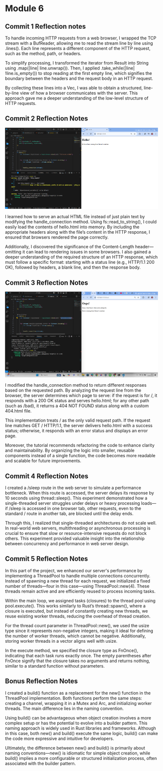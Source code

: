 # Module 6
 
## Commit 1 Reflection notes
To handle incoming HTTP requests from a web browser, I wrapped the TCP stream with a BufReader, allowing me to read the stream line by line using .lines(). Each line represents a different component of the HTTP request, such as the method, path, or headers.

To simplify processing, I transformed the iterator from Result<String> into String using .map(|line| line.unwrap()). Then, I applied .take_while(|line| !line.is_empty()) to stop reading at the first empty line, which signifies the boundary between the headers and the request body in an HTTP request.

By collecting these lines into a Vec<String>, I was able to obtain a structured, line-by-line view of how a browser communicates with the server. This approach gave me a deeper understanding of the low-level structure of HTTP requests.


## Commit 2 Reflection Notes
 
![alt text](images/img_commit2.png)
 
I learned how to serve an actual HTML file instead of just plain text by modifying the handle_connection method. Using fs::read_to_string(), I could easily load the contents of hello.html into memory. By including the appropriate headers along with the file’s content in the HTTP response, I ensured that browsers rendered the page correctly.

Additionally, I discovered the significance of the Content-Length header—omitting it can lead to rendering issues in some browsers. I also gained a deeper understanding of the required structure of an HTTP response, which must follow a specific format: starting with a status line (e.g., HTTP/1.1 200 OK), followed by headers, a blank line, and then the response body.


## Commit 3 Reflection Notes

![alt text](images/img_commit3.png)

I modified the handle_connection method to return different responses based on the requested path. By analyzing the request line from the browser, the server determines which page to serve: if the request is for /, it responds with a 200 OK status and serves hello.html; for any other path (such as /bad), it returns a 404 NOT FOUND status along with a custom 404.html file.

This implementation treats / as the only valid request path. If the request line matches GET / HTTP/1.1, the server delivers hello.html with a success status; otherwise, it responds with an error status and displays an error page.

Moreover, the tutorial recommends refactoring the code to enhance clarity and maintainability. By organizing the logic into smaller, reusable components instead of a single function, the code becomes more readable and scalable for future improvements.


## Commit 4 Reflection Notes

I created a /sleep route in the web server to simulate a performance bottleneck. When this route is accessed, the server delays its response by 10 seconds using thread::sleep(). This experiment demonstrated how a single-threaded server struggles under delays or heavy processing loads—if /sleep is accessed in one browser tab, other requests, even to the standard / route in another tab, are blocked until the delay ends.

Through this, I realized that single-threaded architectures do not scale well. In real-world web servers, multithreading or asynchronous processing is crucial to ensure that slow or resource-intensive requests do not block others. This experiment provided valuable insight into the relationship between concurrency and performance in web server design.


## Commit 5 Reflection Notes

In this part of the project, we enhanced our server's performance by implementing a ThreadPool to handle multiple connections concurrently. Instead of spawning a new thread for each request, we initialized a fixed number of threads—four in this case—using ThreadPool::new(4). These threads remain active and are efficiently reused to process incoming tasks.

Within the main loop, we assigned tasks (closures) to the thread pool using pool.execute(). This works similarly to Rust’s thread::spawn(), where a closure is executed, but instead of constantly creating new threads, we reuse existing worker threads, reducing the overhead of thread creation.

For the thread count parameter in ThreadPool::new(), we used the usize type since it represents non-negative integers, making it ideal for defining the number of worker threads, which cannot be negative. Additionally, storing worker threads in a vector aligns well with usize.

In the execute method, we specified the closure type as FnOnce(), indicating that each task runs exactly once. The empty parentheses after FnOnce signify that the closure takes no arguments and returns nothing, similar to a standard function without parameters.


## Bonus Reflection Notes

I created a build() function as a replacement for the new() function in the ThreadPool implementation. Both functions perform the same steps: creating a channel, wrapping it in a Mutex and Arc, and initializing worker threads. The main difference lies in the naming convention.

Using build() can be advantageous when object creation involves a more complex setup or has the potential to evolve into a builder pattern. This naming approach is widely used in Rust libraries and frameworks. Although in this case, both new() and build() execute the same logic, build() can make the code more expressive and intuitive for developers.

Ultimately, the difference between new() and build() is primarily about naming conventions—new() is idiomatic for simple object creation, while build() implies a more configurable or structured initialization process, often associated with the builder pattern.